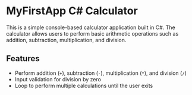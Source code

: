 # MyFirstApp C# Calculator

This is a simple console-based calculator application built in C#. The calculator allows users to perform basic arithmetic operations such as addition, subtraction, multiplication, and division.

## Features
- Perform addition (`+`), subtraction (`-`), multiplication (`*`), and division (`/`)
- Input validation for division by zero
- Loop to perform multiple calculations until the user exits
